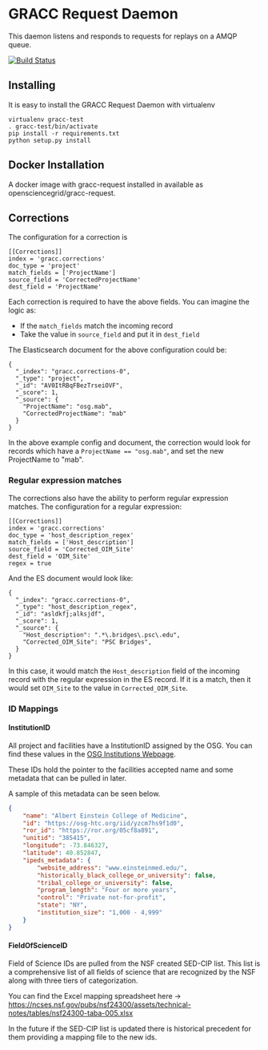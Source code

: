 GRACC Request Daemon
====================

This daemon listens and responds to requests for replays on a AMQP queue.

[![Build Status](https://travis-ci.org/opensciencegrid/gracc-request.svg?branch=master)](https://travis-ci.org/opensciencegrid/gracc-request)

## Installing

It is easy to install the GRACC Request Daemon with virtualenv

    virtualenv gracc-test
    . gracc-test/bin/activate
    pip install -r requirements.txt
    python setup.py install


## Docker Installation

A docker image with gracc-request installed in available as opensciencegrid/gracc-request.  


## Corrections

The configuration for a correction is

    [[Corrections]]
    index = 'gracc.corrections'
    doc_type = 'project'
    match_fields = ['ProjectName']
    source_field = 'CorrectedProjectName'
    dest_field = 'ProjectName'

Each correction is required to have the above fields.  You can imagine the logic as:

* If the `match_fields` match the incoming record
* Take the value in `source_field` and put it in `dest_field`

The Elasticsearch document for the above configuration could be:

    {
      "_index": "gracc.corrections-0",
      "_type": "project",
      "_id": "AV0ItRBqFBezTrseiOVF",
      "_score": 1,
      "_source": {
        "ProjectName": "osg.mab",
        "CorrectedProjectName": "mab"
      }
    }

In the above example config and document, the correction would look for records which have a `ProjectName == "osg.mab"`, and set the new ProjectName to "mab".

### Regular expression matches

The corrections also have the ability to perform regular expression matches.  The configuration for a regular expression:

    [[Corrections]]
    index = 'gracc.corrections'
    doc_type = 'host_description_regex'
    match_fields = ['Host_description']
    source_field = 'Corrected_OIM_Site'
    dest_field = 'OIM_Site'
    regex = true

And the ES document would look like:

    {
      "_index": "gracc.corrections-0",
      "_type": "host_description_regex",
      "_id": "asldkfj;alksjdf",
      "_score": 1,
      "_source": {
        "Host_description": ".*\.bridges\.psc\.edu",
        "Corrected_OIM_Site": "PSC Bridges",
      }
    }

In this case, it would match the `Host_description` field of the incoming record with the regular expression in the ES record.  If it is a match, then it would set `OIM_Site` to the value in `Corrected_OIM_Site`.

### ID Mappings

#### InstitutionID

All project and facilities have a InstitutionID assigned by the OSG. You can find these
values in the [OSG Institutions Webpage](https://topology-institutions.osg-htc.org/ui/).

These IDs hold the pointer to the facilities accepted name and some metadata that can be pulled in later. 

A sample of this metadata can be seen below. 

```json
{
    "name": "Albert Einstein College of Medicine",
    "id": "https://osg-htc.org/iid/yzcm7hs9f1d0",
    "ror_id": "https://ror.org/05cf8a891",
    "unitid": "385415",
    "longitude": -73.846327,
    "latitude": 40.852847,
    "ipeds_metadata": {
        "website_address": "www.einsteinmed.edu/",
        "historically_black_college_or_university": false,
        "tribal_college_or_university": false,
        "program_length": "Four or more years",
        "control": "Private not-for-profit",
        "state": "NY",
        "institution_size": "1,000 - 4,999"
    }
}
```

#### FieldOfScienceID

Field of Science IDs are pulled from the NSF created SED-CIP list. This list is a comprehensive list 
of all fields of science that are recognized by the NSF along with three tiers of categorization. 

You can find the Excel mapping spreadsheet here -> https://ncses.nsf.gov/pubs/nsf24300/assets/technical-notes/tables/nsf24300-taba-005.xlsx

In the future if the SED-CIP list is updated there is historical precedent for them providing a mapping file to the new ids. 

